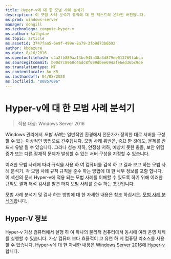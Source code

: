 ```yaml
---
title: Hyper-v에 대 한 모범 사례 분석기
description: 이 모범 사례 분석기 규칙에 대 한 텍스트의 온라인 버전입니다.
ms.prod: windows-server
manager: dongill
ms.technology: compute-hyper-v
ms.author: kathydav
ms.topic: article
ms.assetid: 3747faa5-6e9f-499e-8a79-3fb9d73b6b92
author: kbdazure
ms.date: 8/16/2016
ms.openlocfilehash: d4a2fb889aa13bc945a38a3d879ee013769fabca
ms.sourcegitcommit: b00d7c8968c4adc8f699dbee694afe6ed36bc9de
ms.translationtype: MT
ms.contentlocale: ko-KR
ms.lasthandoff: 04/08/2020
ms.locfileid: "80857696"
---
```

# <a name="best-practices-analyzer-for-hyper-v"></a>Hyper-v에 대 한 모범 사례 분석기

>적용 대상: Windows Server 2016
  
Windows 관리에서 *모범 사례*는 일반적인 환경에서 전문가가 정의한 대로 서버를 구성할 수 있는 이상적인 방법으로 간주됩니다. 모범 사례 위반은, 중요 한 것에도, 문제를 반드시 유발 될 수 있습니다. 그러나 성능 저하, 안정성 저하, 예상치 못한 충돌, 보안 위험 증가 또는 다른 잠재적 문제가 발생할 수 있는 서버 구성을 지정할 수 있습니다.  
  
이러한 모범 사례에 따라 규칙을 사용 하 여 컴퓨터를 검색 하 고 결과 보고 하는 모범 사례 분석기. 각 모범 사례 규칙 규칙을 준수 하는 방법에 대 한 세부 정보를 포함 합니다. 이 섹션의 문서 Hyper-v에 적용 되는 모범 사례를 이해할 수 있도록 하기 위해 이러한 규칙도 결과 해석 검사를 발견 하지 모범 사례를 준수 하는 조건입니다.  
  
모범 사례 분석기 및 검사 하는 방법에 대 한 자세한 내용은 참조 하십시오. [모범 사례 분석기](https://go.microsoft.com/fwlink/?LinkId=122786)합니다.  
  
## <a name="about-hyper-v"></a>Hyper-V 정보  
Hyper-v 가상 컴퓨터에서 실행 하 여 하나의 물리적 컴퓨터에서 동시에 여러 운영 체제를 실행할 수 있습니다. 가상 컴퓨터 보다 효율적이 고 유연 하 게 컴퓨팅 리소스를 사용할 수 있습니다. Hyper-v에 대 한 자세한 내용은 [Windows Server 2016에 Hyper-v](../Hyper-V-on-Windows-Server.md)합니다.  
  


